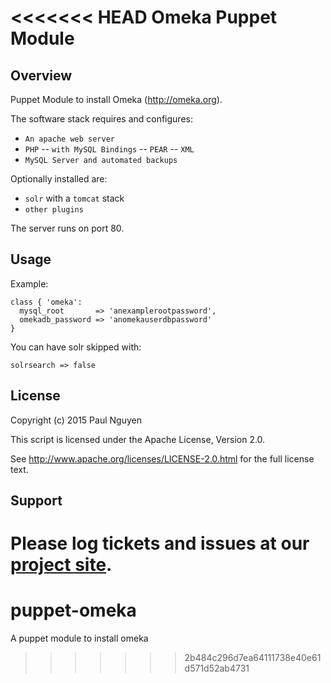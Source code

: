 <<<<<<< HEAD
Omeka Puppet Module
====================

Overview
--------

Puppet Module to install Omeka (http://omeka.org).

The software stack requires and configures:

- `An apache web server`
- `PHP`
-- `with MySQL Bindings`
-- `PEAR`
-- `XML`
- `MySQL Server and automated backups`

Optionally installed are:
- `solr` with a `tomcat` stack
- `other plugins`

The server runs on port 80.

Usage
-----

Example:

    class { 'omeka':
      mysql_root       => 'anexamplerootpassword',
      omekadb_password => 'anomekauserdbpassword'
    }

You can have solr skipped with:

```
solrsearch => false
````

License
-------

Copyright (c) 2015 Paul Nguyen

This script is licensed under the Apache License, Version 2.0.

See http://www.apache.org/licenses/LICENSE-2.0.html for the full license text.


Support
-------

Please log tickets and issues at our [project site](https://github.com/utseresearch/puppet-omeka/issues).
=======
# puppet-omeka
A puppet module to install omeka
>>>>>>> 2b484c296d7ea64111738e40e61d571d52ab4731
